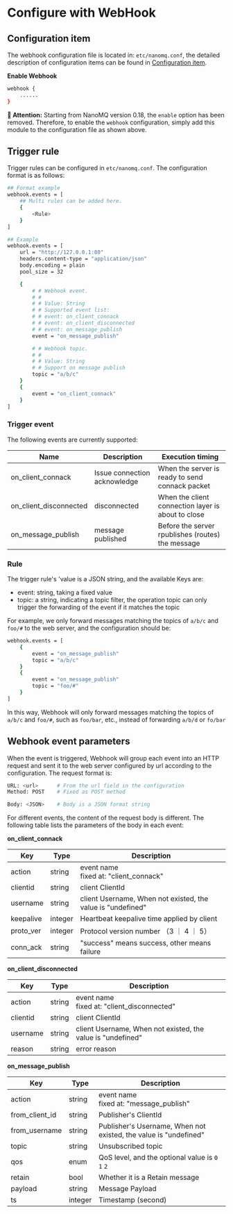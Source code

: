 # Configure with WebHook

## Configuration item

The webhook configuration file is located in: `etc/nanomq.conf`, the detailed description of configuration items can be found in [Configuration item](../config-description/v014.md).

**Enable Webhook**

```bash
webhook {
    ......
}
```
**📢 Attention:** Starting from NanoMQ version 0.18, the `enable` option has been removed. Therefore, to enable the `webhook` configuration, simply add this module to the configuration file as shown above.

## Trigger rule

Trigger rules can be configured in `etc/nanomq.conf`.  The configuration format is as follows:

```bash
## Format example
webhook.events = [
    ## Multi rules can be added here.
    {
        <Rule>
    }
]

## Example
webhook.events = [
	url = "http://127.0.0.1:80"
	headers.content-type = "application/json"
	body.encoding = plain
	pool_size = 32

	{ 
		# # Webhook event.
		# #
		# # Value: String
		# # Supported event list:
		# # event: on_client_connack
		# # event: on_client_disconnected
		# # event: on_message_publish
		event = "on_message_publish"

		# # Webhook topic.
		# #
		# # Value: String
		# # Support on message publish
		topic = "a/b/c"
	}
	{
		event = "on_client_connack"
	}
]

```

### Trigger event

The following events are currently supported:

| Name                   | Description                  | **Execution timing**                               |
| ---------------------- | ---------------------------- | -------------------------------------------------- |
| on_client_connack      | Issue connection acknowledge | When the server is ready to send connack packet    |
| on_client_disconnected | disconnected                 | When the client connection layer is about to close |
| on_message_publish     | message published            | Before the server rpublishes (routes) the message  |

### Rule

The trigger rule's 'value is a JSON string, and the available Keys are:

- event: string, taking a fixed value
- topic: a string, indicating a topic filter, the operation topic can only trigger the forwarding of the event if it matches the topic

For example, we only forward messages matching the topics of `a/b/c` and `foo/#` to the web server, and the configuration should be:

```bash
webhook.events = [
	{ 
		event = "on_message_publish"
		topic = "a/b/c"
	}
	{
		event = "on_message_publish"
		topic = "foo/#"
	}
]
```

In this way, Webhook will only forward messages matching the topics of `a/b/c` and `foo/#`, such as `foo/bar`, etc., instead of forwarding `a/b/d` or `fo/bar`

## Webhook event parameters

When the event is triggered, Webhook will group each event into an HTTP request and sent it to the web server configured by url according to the configuration. The request format is:

```bash
URL: <url>      # From the url field in the configuration
Method: POST    # Fixed as POST method

Body: <JSON>    # Body is a JSON format string
```

For different events, the content of the request body is different. The following table lists the parameters of the body in each event:

**on_client_connack**

| Key       | Type    | Description                                                 |
| --------- | ------- | ----------------------------------------------------------- |
| action    | string  | event name<br/>fixed at: "client_connack"                   |
| clientid  | string  | client ClientId                                             |
| username  | string  | client Username, When not existed, the value is "undefined" |
| keepalive | integer | Heartbeat keepalive time applied by client                  |
| proto_ver | integer | Protocol version number （3 ｜ 4 ｜ 5）                     |
| conn_ack  | string  | "success" means success, other means failure                |

**on_client_disconnected**

| Key      | Type   | Description                                                 |
| -------- | ------ | ----------------------------------------------------------- |
| action   | string | event name<br/>fixed at: "client_disconnected"              |
| clientid | string | client ClientId                                             |
| username | string | client Username, When not existed, the value is "undefined" |
| reason   | string | error reason                                                |

**on_message_publish**

| Key            | Type    | Description                                                  |
| -------------- | ------- | ------------------------------------------------------------ |
| action         | string  | event name<br/>fixed at: "message_publish"                   |
| from_client_id | string  | Publisher's ClientId                                         |
| from_username  | string  | Publisher's Username, When not existed, the value is "undefined" |
| topic          | string  | Unsubscribed topic                                           |
| qos            | enum    | QoS level, and the optional value is `0` `1` `2`             |
| retain         | bool    | Whether it is a Retain message                               |
| payload        | string  | Message Payload                                              |
| ts             | integer | Timestamp (second)                                           |